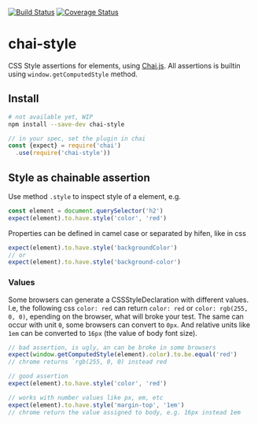 [![Build Status](https://travis-ci.org/darlanmendonca/chai-style.svg?branch=master)](https://travis-ci.org/darlanmendonca/chai-style)
[![Coverage Status](https://coveralls.io/repos/github/darlanmendonca/chai-style/badge.svg?branch=master)](https://coveralls.io/github/darlanmendonca/chai-style?branch=master)

# chai-style

CSS Style assertions for elements, using [Chai.js](http://chaijs.com/). All assertions is builtin using `window.getComputedStyle` method.

## Install

```sh
# not available yet, WIP
npm install --save-dev chai-style
```

```js
// in your spec, set the plugin in chai
const {expect} = require('chai')
  .use(require('chai-style'))
```

## Style as chainable assertion

Use method `.style` to inspect style of a element, e.g.

```js
const element = document.querySelector('h2')
expect(element).to.have.style('color', 'red')
```

Properties can be defined in camel case or separated by hifen, like in css

```js
expect(element).to.have.style('backgroundColor')
// or
expect(element).to.have.style('background-color')
```

### Values

Some browsers can generate a CSSStyleDeclaration with different values. I.e, the following css `color: red` can return `color: red` or `color: rgb(255, 0, 0)`, epending on the browser, what will broke your test.
The same can occur with unit `0`, some browsers can convert to `0px`. And relative units like `1em` can be converted to `16px` (the value of body font size).

```js
// bad assertion, is ugly, an can be broke in some browsers
expect(window.getComputedStyle(element).color).to.be.equal('red')
// chrome returns `rgb(255, 0, 0) instead red
```

```js
// good assertion
expect(element).to.have.style('color', 'red')
```

```js
// works with number values like px, em, etc
expect(element).to.have.style('margin-top', '1em')
// chrome return the value assigned to body, e.g. 16px instead 1em
```

